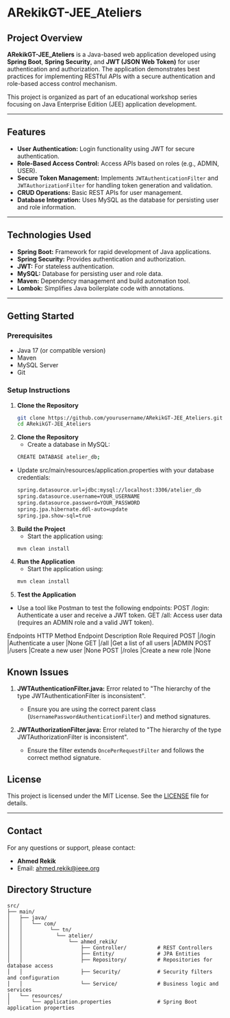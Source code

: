 # **ARekikGT-JEE_Ateliers**

## **Project Overview**

**ARekikGT-JEE_Ateliers** is a Java-based web application developed using **Spring Boot**, **Spring Security**, and **JWT (JSON Web Token)** for user authentication and authorization. The application demonstrates best practices for implementing RESTful APIs with a secure authentication and role-based access control mechanism.

This project is organized as part of an educational workshop series focusing on Java Enterprise Edition (JEE) application development.

---

## **Features**
- **User Authentication:** Login functionality using JWT for secure authentication.
- **Role-Based Access Control:** Access APIs based on roles (e.g., ADMIN, USER).
- **Secure Token Management:** Implements `JWTAuthenticationFilter` and `JWTAuthorizationFilter` for handling token generation and validation.
- **CRUD Operations:** Basic REST APIs for user management.
- **Database Integration:** Uses MySQL as the database for persisting user and role information.

---

## **Technologies Used**
- **Spring Boot:** Framework for rapid development of Java applications.
- **Spring Security:** Provides authentication and authorization.
- **JWT:** For stateless authentication.
- **MySQL:** Database for persisting user and role data.
- **Maven:** Dependency management and build automation tool.
- **Lombok:** Simplifies Java boilerplate code with annotations.

---

## **Getting Started**

### **Prerequisites**
- Java 17 (or compatible version)
- Maven
- MySQL Server
- Git

### **Setup Instructions**

1. **Clone the Repository**
   ```bash
   git clone https://github.com/yourusername/ARekikGT-JEE_Ateliers.git
   cd ARekikGT-JEE_Ateliers
2. **Clone the Repository**
   - Create a database in MySQL:
   ```bash
   CREATE DATABASE atelier_db;
- Update src/main/resources/application.properties with your database credentials:
   ```bash
   spring.datasource.url=jdbc:mysql://localhost:3306/atelier_db
   spring.datasource.username=YOUR_USERNAME
   spring.datasource.password=YOUR_PASSWORD
   spring.jpa.hibernate.ddl-auto=update
   spring.jpa.show-sql=true

3. **Build the Project**
   - Start the application using:
   ```bash
   mvn clean install
4. **Run the Application**
   - Start the application using:
   ```bash
   mvn clean install
5. **Test the Application**
  - Use a tool like Postman to test the following endpoints:
POST /login: Authenticate a user and receive a JWT token.
GET /all: Access user data (requires an ADMIN role and a valid JWT token).


Endpoints
HTTP Method	Endpoint	Description	Role Required
POST	 |/login	|Authenticate a user	    |None
GET	   |/all	  |Get a list of all users	|ADMIN
POST	 |/users	|Create a new user      	|None
POST 	 |/roles	|Create a new role	      |None


## **Known Issues**

1. **JWTAuthenticationFilter.java:** Error related to "The hierarchy of the type JWTAuthenticationFilter is inconsistent".

   - Ensure you are using the correct parent class (`UsernamePasswordAuthenticationFilter`) and method signatures.

2. **JWTAuthorizationFilter.java:** Error related to "The hierarchy of the type JWTAuthorizationFilter is inconsistent".

   - Ensure the filter extends `OncePerRequestFilter` and follows the correct method signature.
  

## **License**
This project is licensed under the MIT License. See the [LICENSE](LICENSE) file for details.

---

## **Contact**
For any questions or support, please contact:
- **Ahmed Rekik**
- Email: [ahmed.rekik@ieee.org](mailto:ahmed.rekik@ieee.org)


## **Directory Structure**
 ```plaintext
src/
├── main/
│   ├── java/
│   │   └── com/
│   │         └── tn/
│   │           └── atelier/
│   │               └── ahmed_rekik/
│   │                   ├── Controller/          # REST Controllers
│   │                   ├── Entity/              # JPA Entities
│   │                   ├── Repository/          # Repositories for database access
│   │                   ├── Security/            # Security filters and configuration
│   │                   └── Service/             # Business logic and services
│   └── resources/
│       └── application.properties               # Spring Boot application properties



   
